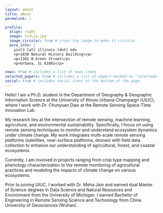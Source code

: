 ```yaml
---
layout: about
title: about
permalink: /

profile:
  align: right
  image: YinLiu.jpg
  image_circular: true # crops the image to make it circular
  more_info: |
    yinl3 [at] illinois [dot] edu
    <p>1038 Natural History Building</p>
    <p>1301 W Green Street</p>
    <p>Urbana, IL 61801</p>

news: true # includes a list of news items
selected_papers: true # includes a list of papers marked as "selected={true}"
social: true # includes social icons at the bottom of the page
---
```


Hello! I am a Ph.D. student in the Department of Geography & Geographic Information Science at the University of Illinois Urbana-Champaign (UIUC), where I work with Dr. Chunyuan Diao at the Remote Sensing Space-Time Innovation Lab.

My research lies at the intersection of remote sensing, machine learning, agriculture, and environmental sustainability. Specifically, I focus on using remote sensing techniques to monitor and understand ecosystem dynamics under climate change. My work integrates multi-scale remote sensing platforms (satellites, near-surface platforms, drones) with field data collection to enhance our understanding of agricultural, forest, and coastal ecosystems.

Currently, I am involved in projects ranging from crop type mapping and phenology characterization to the remote monitoring of agricultural practices and modeling the impacts of climate change on various ecosystems.

Prior to joining UIUC, I worked with Dr. Meha Jain and earned dual Master of Science degrees in Data Science and Natural Resources and Environment from the University of Michigan. I earned Bachelor of Engineering in Remote Sensing Science and Technology from China University of Geosciences (Wuhan).
